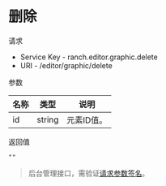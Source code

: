 # 删除

请求
- Service Key - ranch.editor.graphic.delete
- URI - /editor/graphic/delete

参数

|名称|类型|说明|
|---|---|---|
|id|string|元素ID值。|

返回值
```
""
```

> 后台管理接口，需验证[请求参数签名](https://github.com/heisedebaise/tephra/blob/master/tephra-ctrl/doc/sign.md)。